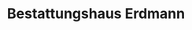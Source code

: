 ---
title: "Bestattungshaus Erdmann"
url: /friedland/bestattungshaus-erdmann/
shop: Bestattungen
---